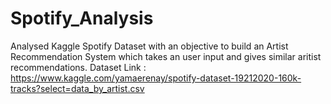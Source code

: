 # Spotify_Analysis
Analysed Kaggle Spotify Dataset with an objective to build an Artist Recommendation System which takes an user input and gives similar aritist recommendations.
Dataset Link : https://www.kaggle.com/yamaerenay/spotify-dataset-19212020-160k-tracks?select=data_by_artist.csv

